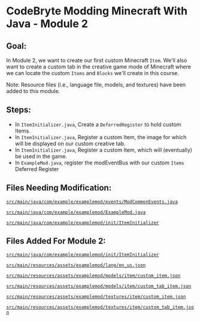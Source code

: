 # CodeBryte Modding Minecraft With Java - Module 2

## Goal:
In Module 2, we want to create our first custom Minecraft `Item`.  We'll also want to create a custom tab in the creative game mode of Minecraft where we can locate the custom `Items` and `Blocks` we'll create in this course.

Note: Resource files (i.e., language file, models, and textures) have been added to this module.

## Steps:
* In `ItemInitializer.java`, Create a `DeferredRegister` to hold custom Items.
* In `ItemInitializer.java`, Register a custom Item, the image for which will be displayed on our custom creative tab.
* In `ItemInitializer.java`, Register a custom Item, which will (eventually) be used in the game.
* In `ExampleMod.java`, register the modEventBus with our custom `Items` Deferred Register

## Files Needing Modification:

[`src/main/java/com/example/examplemod/events/ModCommonEvents.java`](https://github.com/codebryte/codeBryteMod01/blob/MODULE_02_END/src/main/java/com/example/examplemod/events/ModCommonEvents.java)

[`src/main/java/com/example/examplemod/ExampleMod.java`](https://github.com/codebryte/codeBryteMod01/blob/MODULE_02_END/src/main/java/com/example/examplemod/ExampleMod.java)

[`src/main/java/com/example/examplemod/init/ItemInitializer`](https://github.com/codebryte/codeBryteMod01/blob/MODULE_02_END/src/main/java/com/example/examplemod/init/ItemInitializer.java)

## Files Added For Module 2:

[`src/main/java/com/example/examplemod/init/ItemInitializer`](https://github.com/codebryte/codeBryteMod01/blob/MODULE_02_END/src/main/java/com/example/examplemod/init/ItemInitializer.java)

[`src/main/resources/assets/examplemod/lang/en_us.json`](https://github.com/codebryte/codeBryteMod01/blob/MODULE_02_END/src/main/resources/assets/examplemod/lang/en_us.json)

[`src/main/resources/assets/examplemod/models/item/custom_item.json`](https://github.com/codebryte/codeBryteMod01/blob/MODULE_02_END/src/main/resources/assets/examplemod/models/item/custom_item.json)

[`src/main/resources/assets/examplemod/models/item/custom_tab_item.json`](https://github.com/codebryte/codeBryteMod01/blob/MODULE_02_END/src/main/resources/assets/examplemod/models/item/custom_tab_item.json)

[`src/main/resources/assets/examplemod/textures/item/custom_item.json`](https://github.com/codebryte/codeBryteMod01/blob/MODULE_02_END/src/main/resources/assets/examplemod/textures/item/custom_item.png)

[`src/main/resources/assets/examplemod/textures/item/custom_tab_item.json`](https://github.com/codebryte/codeBryteMod01/blob/MODULE_02_END/src/main/resources/assets/examplemod/textures/item/custom_tab_item.png)